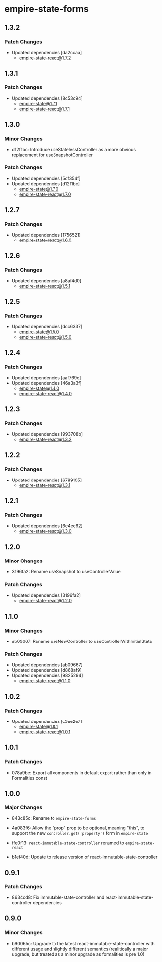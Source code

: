 # empire-state-forms

## 1.3.2

### Patch Changes

- Updated dependencies [da2ccaa]
  - empire-state-react@1.7.2

## 1.3.1

### Patch Changes

- Updated dependencies [8c53c94]
  - empire-state@1.7.1
  - empire-state-react@1.7.1

## 1.3.0

### Minor Changes

- d12f1bc: Introduce useStatelessController as a more obvious replacement for useSnapshotController

### Patch Changes

- Updated dependencies [5cf354f]
- Updated dependencies [d12f1bc]
  - empire-state@1.7.0
  - empire-state-react@1.7.0

## 1.2.7

### Patch Changes

- Updated dependencies [1756521]
  - empire-state-react@1.6.0

## 1.2.6

### Patch Changes

- Updated dependencies [a8af4d0]
  - empire-state-react@1.5.1

## 1.2.5

### Patch Changes

- Updated dependencies [dcc6337]
  - empire-state@1.5.0
  - empire-state-react@1.5.0

## 1.2.4

### Patch Changes

- Updated dependencies [aaf769e]
- Updated dependencies [46a3a3f]
  - empire-state@1.4.0
  - empire-state-react@1.4.0

## 1.2.3

### Patch Changes

- Updated dependencies [993708b]
  - empire-state-react@1.3.2

## 1.2.2

### Patch Changes

- Updated dependencies [6789105]
  - empire-state-react@1.3.1

## 1.2.1

### Patch Changes

- Updated dependencies [6e4ec62]
  - empire-state-react@1.3.0

## 1.2.0

### Minor Changes

- 3196fa2: Rename useSnapshot to useControllerValue

### Patch Changes

- Updated dependencies [3196fa2]
  - empire-state-react@1.2.0

## 1.1.0

### Minor Changes

- ab09667: Rename useNewController to useControllerWithInitialState

### Patch Changes

- Updated dependencies [ab09667]
- Updated dependencies [d868af9]
- Updated dependencies [9825294]
  - empire-state-react@1.1.0

## 1.0.2

### Patch Changes

- Updated dependencies [c3ee2e7]
  - empire-state@1.0.1
  - empire-state-react@1.0.1

## 1.0.1

### Patch Changes

- 078a9be: Export all components in default export rather than only in Formalities const

## 1.0.0

### Major Changes

- 843c85c: Rename to `empire-state-forms`

- 4a083f6: Allow the "prop" prop to be optional, meaning "this", to support the new `controller.get('property')` form in `empire-state`

- ffe0f13: `react-immutable-state-controller` renamed to `empire-state-react`

- b1ef40d: Update to release version of react-immutable-state-controller

## 0.9.1

### Patch Changes

- 8634cd8: Fix immutable-state-controller and react-immutable-state-controller dependencies

## 0.9.0

### Minor Changes

- b90065c: Upgrade to the latest react-immutable-state-controller with different usage and slightly different semantics (realitically a major upgrade, but treated as a minor upgrade as formalities is pre 1.0)
